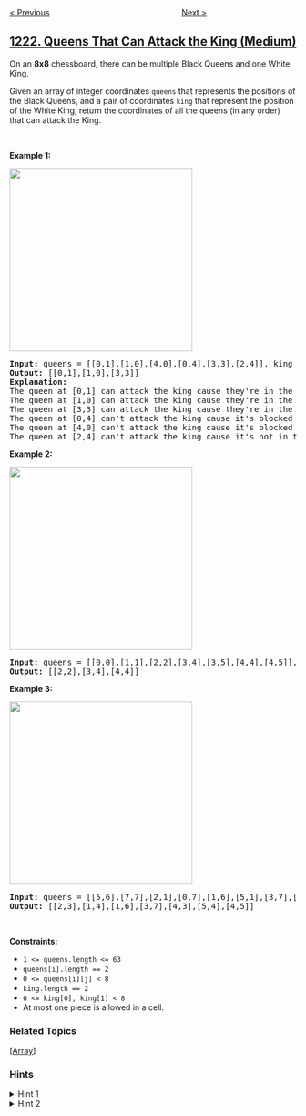 <!--|This file generated by command(leetcode description); DO NOT EDIT.    |-->
<!--+----------------------------------------------------------------------+-->
<!--|@author    openset <openset.wang@gmail.com>                           |-->
<!--|@link      https://github.com/openset                                 |-->
<!--|@home      https://github.com/openset/leetcode                        |-->
<!--+----------------------------------------------------------------------+-->

[< Previous](../split-a-string-in-balanced-strings "Split a String in Balanced Strings")
　　　　　　　　　　　　　　　　
[Next >](../dice-roll-simulation "Dice Roll Simulation")

## [1222. Queens That Can Attack the King (Medium)](https://leetcode.com/problems/queens-that-can-attack-the-king "可以攻击国王的皇后")

<p>On an <strong>8x8</strong> chessboard, there can be multiple Black Queens and one White King.</p>

<p>Given an array of integer coordinates <code>queens</code> that represents the positions of the Black Queens, and a pair of coordinates <code>king</code> that represent the position of the White King, return the coordinates of all the queens (in any order) that can attack the King.</p>
<p>&nbsp;</p>
<p><strong>Example 1:</strong></p>

<p><img alt="" src="https://assets.leetcode.com/uploads/2019/10/01/untitled-diagram.jpg" style="width: 321px; height: 321px;" /></p>

<pre>
<strong>Input:</strong> queens = [[0,1],[1,0],[4,0],[0,4],[3,3],[2,4]], king = [0,0]
<strong>Output:</strong> [[0,1],[1,0],[3,3]]
<strong>Explanation:</strong>&nbsp; 
The queen at [0,1] can attack the king cause they&#39;re in the same row. 
The queen at [1,0] can attack the king cause they&#39;re in the same column. 
The queen at [3,3] can attack the king cause they&#39;re in the same diagnal. 
The queen at [0,4] can&#39;t attack the king cause it&#39;s blocked by the queen at [0,1]. 
The queen at [4,0] can&#39;t attack the king cause it&#39;s blocked by the queen at [1,0]. 
The queen at [2,4] can&#39;t attack the king cause it&#39;s not in the same row/column/diagnal as the king.
</pre>

<p><strong>Example 2:</strong></p>

<p><strong><img alt="" src="https://assets.leetcode.com/uploads/2019/10/01/untitled-diagram-1.jpg" style="width: 321px; height: 321px;" /></strong></p>

<pre>
<strong>Input:</strong> queens = [[0,0],[1,1],[2,2],[3,4],[3,5],[4,4],[4,5]], king = [3,3]
<strong>Output:</strong> [[2,2],[3,4],[4,4]]
</pre>

<p><strong>Example 3:</strong></p>

<p><strong><img alt="" src="https://assets.leetcode.com/uploads/2019/10/01/untitled-diagram-2.jpg" style="width: 321px; height: 321px;" /></strong></p>

<pre>
<strong>Input:</strong> queens = [[5,6],[7,7],[2,1],[0,7],[1,6],[5,1],[3,7],[0,3],[4,0],[1,2],[6,3],[5,0],[0,4],[2,2],[1,1],[6,4],[5,4],[0,0],[2,6],[4,5],[5,2],[1,4],[7,5],[2,3],[0,5],[4,2],[1,0],[2,7],[0,1],[4,6],[6,1],[0,6],[4,3],[1,7]], king = [3,4]
<strong>Output:</strong> [[2,3],[1,4],[1,6],[3,7],[4,3],[5,4],[4,5]]
</pre>
<p>&nbsp;</p>
<p><strong>Constraints:</strong></p>

<ul>
	<li><code>1 &lt;= queens.length&nbsp;&lt;= 63</code></li>
	<li><code>queens[i].length == 2</code></li>
	<li><code>0 &lt;= queens[i][j] &lt;&nbsp;8</code></li>
	<li><code>king.length == 2</code></li>
	<li><code>0 &lt;= king[0], king[1] &lt; 8</code></li>
	<li>At most one piece is allowed in a cell.</li>
</ul>

### Related Topics
  [[Array](../../tag/array/README.md)]

### Hints
<details>
<summary>Hint 1</summary>
Check 8 directions around the King.
</details>

<details>
<summary>Hint 2</summary>
Find the nearest queen in each direction.
</details>
